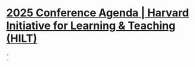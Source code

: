 # [2025 Conference Agenda | Harvard Initiative for Learning & Teaching (HILT)](https://hilt.harvard.edu/2025-conference-agenda)
	-
	-